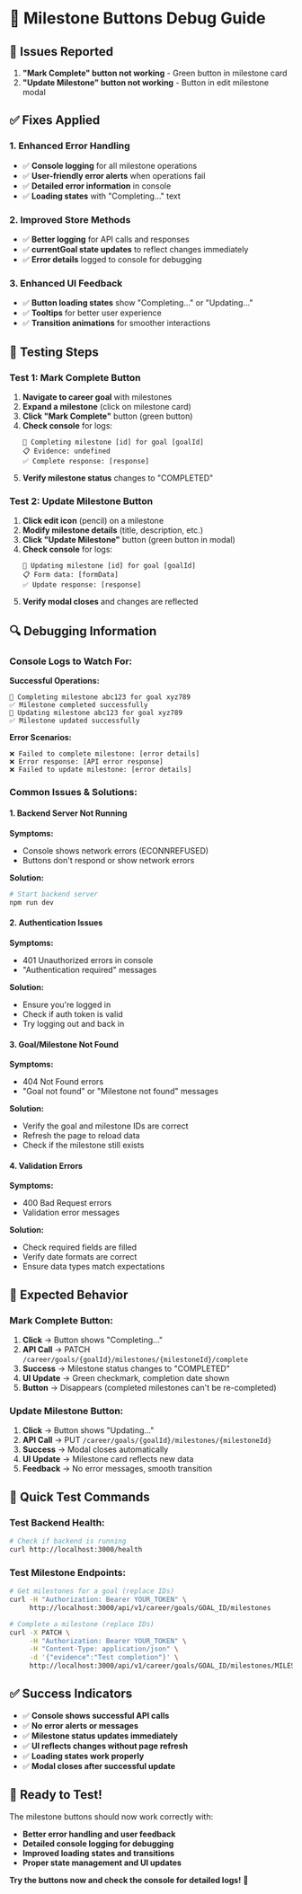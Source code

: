 # 🔧 Milestone Buttons Debug Guide

## 🐛 Issues Reported
1. **"Mark Complete" button not working** - Green button in milestone card
2. **"Update Milestone" button not working** - Button in edit milestone modal

## ✅ Fixes Applied

### 1. Enhanced Error Handling
- ✅ **Console logging** for all milestone operations
- ✅ **User-friendly error alerts** when operations fail
- ✅ **Detailed error information** in console
- ✅ **Loading states** with "Completing..." text

### 2. Improved Store Methods
- ✅ **Better logging** for API calls and responses
- ✅ **currentGoal state updates** to reflect changes immediately
- ✅ **Error details** logged to console for debugging

### 3. Enhanced UI Feedback
- ✅ **Button loading states** show "Completing..." or "Updating..."
- ✅ **Tooltips** for better user experience
- ✅ **Transition animations** for smoother interactions

## 🧪 Testing Steps

### Test 1: Mark Complete Button
1. **Navigate to career goal** with milestones
2. **Expand a milestone** (click on milestone card)
3. **Click "Mark Complete"** button (green button)
4. **Check console** for logs:
   ```
   🎯 Completing milestone [id] for goal [goalId]
   📋 Evidence: undefined
   ✅ Complete response: [response]
   ```
5. **Verify milestone status** changes to "COMPLETED"

### Test 2: Update Milestone Button
1. **Click edit icon** (pencil) on a milestone
2. **Modify milestone details** (title, description, etc.)
3. **Click "Update Milestone"** button (green button in modal)
4. **Check console** for logs:
   ```
   📝 Updating milestone [id] for goal [goalId]
   📋 Form data: [formData]
   ✅ Update response: [response]
   ```
5. **Verify modal closes** and changes are reflected

## 🔍 Debugging Information

### Console Logs to Watch For:

**Successful Operations:**
```
🎯 Completing milestone abc123 for goal xyz789
✅ Milestone completed successfully
📝 Updating milestone abc123 for goal xyz789
✅ Milestone updated successfully
```

**Error Scenarios:**
```
❌ Failed to complete milestone: [error details]
❌ Error response: [API error response]
❌ Failed to update milestone: [error details]
```

### Common Issues & Solutions:

#### 1. Backend Server Not Running
**Symptoms:**
- Console shows network errors (ECONNREFUSED)
- Buttons don't respond or show network errors

**Solution:**
```bash
# Start backend server
npm run dev
```

#### 2. Authentication Issues
**Symptoms:**
- 401 Unauthorized errors in console
- "Authentication required" messages

**Solution:**
- Ensure you're logged in
- Check if auth token is valid
- Try logging out and back in

#### 3. Goal/Milestone Not Found
**Symptoms:**
- 404 Not Found errors
- "Goal not found" or "Milestone not found" messages

**Solution:**
- Verify the goal and milestone IDs are correct
- Refresh the page to reload data
- Check if the milestone still exists

#### 4. Validation Errors
**Symptoms:**
- 400 Bad Request errors
- Validation error messages

**Solution:**
- Check required fields are filled
- Verify date formats are correct
- Ensure data types match expectations

## 🎯 Expected Behavior

### Mark Complete Button:
1. **Click** → Button shows "Completing..."
2. **API Call** → PATCH `/career/goals/{goalId}/milestones/{milestoneId}/complete`
3. **Success** → Milestone status changes to "COMPLETED"
4. **UI Update** → Green checkmark, completion date shown
5. **Button** → Disappears (completed milestones can't be re-completed)

### Update Milestone Button:
1. **Click** → Button shows "Updating..."
2. **API Call** → PUT `/career/goals/{goalId}/milestones/{milestoneId}`
3. **Success** → Modal closes automatically
4. **UI Update** → Milestone card reflects new data
5. **Feedback** → No error messages, smooth transition

## 🚀 Quick Test Commands

### Test Backend Health:
```bash
# Check if backend is running
curl http://localhost:3000/health
```

### Test Milestone Endpoints:
```bash
# Get milestones for a goal (replace IDs)
curl -H "Authorization: Bearer YOUR_TOKEN" \
     http://localhost:3000/api/v1/career/goals/GOAL_ID/milestones

# Complete a milestone (replace IDs)
curl -X PATCH \
     -H "Authorization: Bearer YOUR_TOKEN" \
     -H "Content-Type: application/json" \
     -d '{"evidence":"Test completion"}' \
     http://localhost:3000/api/v1/career/goals/GOAL_ID/milestones/MILESTONE_ID/complete
```

## ✅ Success Indicators

- ✅ **Console shows successful API calls**
- ✅ **No error alerts or messages**
- ✅ **Milestone status updates immediately**
- ✅ **UI reflects changes without page refresh**
- ✅ **Loading states work properly**
- ✅ **Modal closes after successful update**

## 🎉 Ready to Test!

The milestone buttons should now work correctly with:
- **Better error handling and user feedback**
- **Detailed console logging for debugging**
- **Improved loading states and transitions**
- **Proper state management and UI updates**

**Try the buttons now and check the console for detailed logs!** 🚀